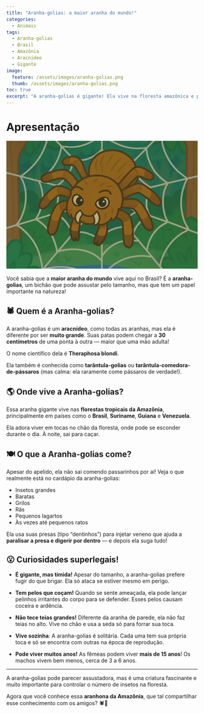 ```yaml
---
title: "Aranha-golias: a maior aranha do mundo!" 
categories:
  - Animais 
tags:
  - Aranha-golias
  - Brasil
  - Amazônia
  - Aracnídeo
  - Gigante
image:
  feature: /assets/images/aranha-golias.png 
  thumb: /assets/images/aranha-golias.png
toc: true
excerpt: "A aranha-golias é gigante! Ela vive na floresta amazônica e pode ser maior que uma mão. Apesar do tamanho, ela é tímida e muito importante para o equilíbrio da natureza."
---
```


# Apresentação

![Imagem da Aranha-golias](/assets/images/aranha-golias.png)

Você sabia que a **maior aranha do mundo** vive aqui no Brasil? É a **aranha-golias**, um bichão que pode assustar pelo tamanho, mas que tem um papel importante na natureza!

## 🕷️ Quem é a Aranha-golias?

A aranha-golias é um **aracnídeo**, como todas as aranhas, mas ela é diferente por ser **muito grande**. Suas patas podem chegar a **30 centímetros** de uma ponta à outra — maior que uma mão adulta!

O nome científico dela é **Theraphosa blondi**.

Ela também é conhecida como **tarântula-golias** ou **tarântula-comedora-de-pássaros** (mas calma: ela raramente come pássaros de verdade!).

## 🌎 Onde vive a Aranha-golias?

Essa aranha gigante vive nas **florestas tropicais da Amazônia**, principalmente em países como o **Brasil**, **Suriname**, **Guiana** e **Venezuela**.

Ela adora viver em tocas no chão da floresta, onde pode se esconder durante o dia. À noite, sai para caçar.

## 🍽️ O que a Aranha-golias come?

Apesar do apelido, ela não sai comendo passarinhos por aí! Veja o que realmente está no cardápio da aranha-golias:

- Insetos grandes
- Baratas
- Grilos
- Rãs
- Pequenos lagartos
- Às vezes até pequenos ratos

Ela usa suas presas (tipo “dentinhos”) para injetar veneno que ajuda a **paralisar a presa e digerir por dentro** — e depois ela suga tudo!

## 😮 Curiosidades superlegais!

- **É gigante, mas tímida!** Apesar do tamanho, a aranha-golias prefere fugir do que brigar. Ela só ataca se estiver mesmo em perigo.

- **Tem pelos que coçam!** Quando se sente ameaçada, ela pode lançar pelinhos irritantes do corpo para se defender. Esses pelos causam coceira e ardência.

- **Não tece teias grandes!** Diferente da aranha de parede, ela não faz teias no alto. Vive no chão e usa a seda só para forrar sua toca.

- **Vive sozinha**: A aranha-golias é solitária. Cada uma tem sua própria toca e só se encontra com outras na época de reprodução.

- **Pode viver muitos anos!** As fêmeas podem viver **mais de 15 anos**! Os machos vivem bem menos, cerca de 3 a 6 anos.

---

A aranha-golias pode parecer assustadora, mas é uma criatura fascinante e muito importante para controlar o número de insetos na floresta.

Agora que você conhece essa **aranhona da Amazônia**, que tal compartilhar esse conhecimento com os amigos? 🕷️🌿
